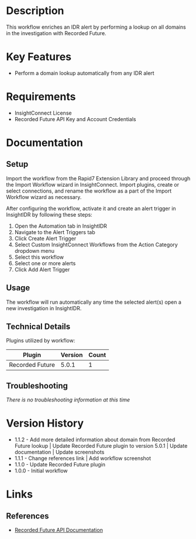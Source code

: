 # Description

This workflow enriches an IDR alert by performing a lookup on all domains in the investigation with Recorded Future.

# Key Features

* Perform a domain lookup automatically from any IDR alert

# Requirements

* InsightConnect License
* Recorded Future API Key and Account Credentials

# Documentation

## Setup

Import the workflow from the Rapid7 Extension Library and proceed through the Import Workflow wizard in InsightConnect. Import plugins, create or select connections, and rename the workflow as a part of the Import Workflow wizard as necessary.

After configuring the workflow, activate it and create an alert trigger in InsightIDR by following these steps:

1. Open the Automation tab in InsightIDR 
2. Navigate to the Alert Triggers tab 
3. Click Create Alert Trigger 
4. Select Custom InsightConnect Workflows from the Action Category dropdown menu 
5. Select this workflow 
6. Select one or more alerts
7. Click Add Alert Trigger

## Usage

The workflow will run automatically any time the selected alert(s) open a new investigation in InsightIDR.

## Technical Details

Plugins utilized by workflow:

|Plugin|Version|Count|
|----|----|--------|
|Recorded Future|5.0.1|1|

## Troubleshooting

_There is no troubleshooting information at this time_

# Version History

* 1.1.2 - Add more detailed information about domain from Recorded Future lookup | Update Recorded Future plugin to version 5.0.1 | Update documentation | Update screenshots
* 1.1.1 - Change references link | Add workflow screenshot
* 1.1.0 - Update Recorded Future plugin
* 1.0.0 - Initial workflow

# Links

## References

* [Recorded Future API Documentation](https://support.recordedfuture.com/hc/en-us/articles/115001351947-Connect-API-Overview)